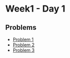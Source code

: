 # Week1 - Day 1

## Problems
- [Problem 1](https://github.com/amirkhan1092/PIPTP-Prep-2025/blob/main/Week1/Day1/solution1.md)
- [Problem 2](https://github.com/savio-sandesh/PIPTP-Prep-2025/blob/main/Week1/Day1/solution2.md)
- [Problem 3](https://github.com/savio-sandesh/PIPTP-Prep-2025/blob/main/Week1/Day1/solution3.md)
